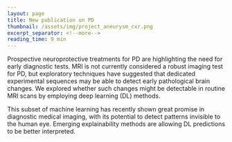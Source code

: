 ```yaml
---
layout: page
title: New publication on PD
thumbnail: /assets/img/project_aneurysm_cxr.png
excerpt_separator: <!--more-->
reading_time: 9 min
---
```



Prospective neuroprotective treatments for PD are highlighting the need for early diagnostic tests. MRI is not currently considered a robust imaging test for PD, but exploratory techniques have suggested that dedicated experimental sequences may be able to detect early pathological brain changes. We explored whether such changes might be detectable in routine MRI scans by employing deep learning (DL) methods. 
<!--more-->
This subset of machine learning has recently shown great promise in diagnostic medical imaging, with its potential to detect patterns invisible to the human eye. Emerging explainability methods are allowing DL predictions to be better interpreted.